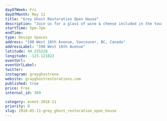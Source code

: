 ```yaml
---
dayOfWeek: Fri
dayOfMonth: May 11
title: "Grey Ghost Restoration Open House"
description: "Join us for a glass of wine & cheese included in the tour of a fully restored 1995 34 ft Airstream trailer by Gray Ghost Restorations.  James Thiessen will discuss his design strategy and the improvements he made to make this trailer a travelling home. "
startTime: 5pm-7pm
endTime: 
type: Design Spaces
address: "198 West 18th Avenue, Vancouver, BC, Canada"
addressLabel: "198 West 18th Avenue"
latitude: 49.255228
longitude: -123.121822
eventUrl: 
eventUrlLabel: 
twitter: 
instagram: grayghostreno
website: grayghostrestorations.com
published: true
price: Free
internal_id: 309

category: event-2018-11
priority: 0
slug: 2018-05-11-grey_ghost_restoration_open_house
---
```


